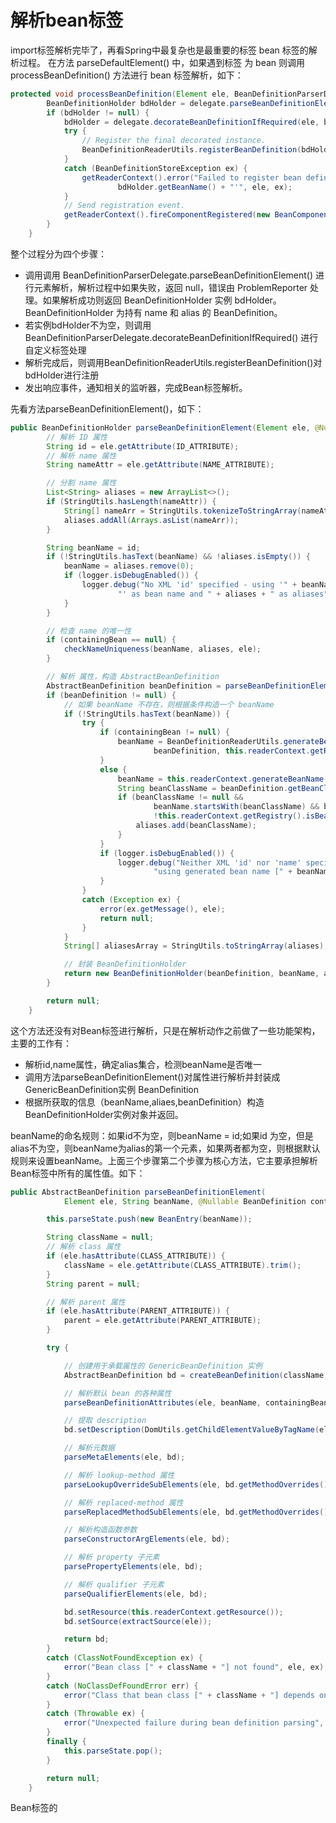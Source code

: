 # 解析bean标签
import标签解析完毕了，再看Spring中最复杂也是最重要的标签 bean 标签的解析过程。 在方法 parseDefaultElement() 中，如果遇到标签 为 bean 则调用 processBeanDefinition() 方法进行 bean 标签解析，如下：
```java
protected void processBeanDefinition(Element ele, BeanDefinitionParserDelegate delegate) {
        BeanDefinitionHolder bdHolder = delegate.parseBeanDefinitionElement(ele);
        if (bdHolder != null) {
            bdHolder = delegate.decorateBeanDefinitionIfRequired(ele, bdHolder);
            try {
                // Register the final decorated instance.
                BeanDefinitionReaderUtils.registerBeanDefinition(bdHolder, getReaderContext().getRegistry());
            }
            catch (BeanDefinitionStoreException ex) {
                getReaderContext().error("Failed to register bean definition with name '" +
                        bdHolder.getBeanName() + "'", ele, ex);
            }
            // Send registration event.
            getReaderContext().fireComponentRegistered(new BeanComponentDefinition(bdHolder));
        }
    }
```
整个过程分为四个步骤：
- 调用调用 BeanDefinitionParserDelegate.parseBeanDefinitionElement() 进行元素解析，解析过程中如果失败，返回 null，错误由 ProblemReporter 处理。如果解析成功则返回 BeanDefinitionHolder 实例 bdHolder。BeanDefinitionHolder 为持有 name 和 alias 的 BeanDefinition。
- 若实例bdHolder不为空，则调用BeanDefinitionParserDelegate.decorateBeanDefinitionIfRequired() 进行自定义标签处理
- 解析完成后，则调用BeanDefinitionReaderUtils.registerBeanDefinition()对bdHolder进行注册
- 发出响应事件，通知相关的监听器，完成Bean标签解析。

先看方法parseBeanDefinitionElement()，如下：
```java
public BeanDefinitionHolder parseBeanDefinitionElement(Element ele, @Nullable BeanDefinition containingBean) {
        // 解析 ID 属性
        String id = ele.getAttribute(ID_ATTRIBUTE);
        // 解析 name 属性
        String nameAttr = ele.getAttribute(NAME_ATTRIBUTE);

        // 分割 name 属性
        List<String> aliases = new ArrayList<>();
        if (StringUtils.hasLength(nameAttr)) {
            String[] nameArr = StringUtils.tokenizeToStringArray(nameAttr, MULTI_VALUE_ATTRIBUTE_DELIMITERS);
            aliases.addAll(Arrays.asList(nameArr));
        }

        String beanName = id;
        if (!StringUtils.hasText(beanName) && !aliases.isEmpty()) {
            beanName = aliases.remove(0);
            if (logger.isDebugEnabled()) {
                logger.debug("No XML 'id' specified - using '" + beanName +
                        "' as bean name and " + aliases + " as aliases");
            }
        }

        // 检查 name 的唯一性
        if (containingBean == null) {
            checkNameUniqueness(beanName, aliases, ele);
        }

        // 解析 属性，构造 AbstractBeanDefinition
        AbstractBeanDefinition beanDefinition = parseBeanDefinitionElement(ele, beanName, containingBean);
        if (beanDefinition != null) {
            // 如果 beanName 不存在，则根据条件构造一个 beanName
            if (!StringUtils.hasText(beanName)) {
                try {
                    if (containingBean != null) {
                        beanName = BeanDefinitionReaderUtils.generateBeanName(
                                beanDefinition, this.readerContext.getRegistry(), true);
                    }
                    else {
                        beanName = this.readerContext.generateBeanName(beanDefinition);
                        String beanClassName = beanDefinition.getBeanClassName();
                        if (beanClassName != null &&
                                beanName.startsWith(beanClassName) && beanName.length() > beanClassName.length() &&
                                !this.readerContext.getRegistry().isBeanNameInUse(beanClassName)) {
                            aliases.add(beanClassName);
                        }
                    }
                    if (logger.isDebugEnabled()) {
                        logger.debug("Neither XML 'id' nor 'name' specified - " +
                                "using generated bean name [" + beanName + "]");
                    }
                }
                catch (Exception ex) {
                    error(ex.getMessage(), ele);
                    return null;
                }
            }
            String[] aliasesArray = StringUtils.toStringArray(aliases);

            // 封装 BeanDefinitionHolder
            return new BeanDefinitionHolder(beanDefinition, beanName, aliasesArray);
        }

        return null;
    }
```
这个方法还没有对Bean标签进行解析，只是在解析动作之前做了一些功能架构，主要的工作有：
- 解析id,name属性，确定alias集合，检测beanName是否唯一
- 调用方法parseBeanDefinitionElement()对属性进行解析并封装成 GenericBeanDefinition实例 BeanDefinition
- 根据所获取的信息（beanName,aliaes,beanDefinition）构造BeanDefinitionHolder实例对象并返回。

beanName的命名规则：如果id不为空，则beanName = id;如果id 为空，但是alias不为空，则beanName为alias的第一个元素，如果两者都为空，则根据默认规则来设置beanName。上面三个步骤第二个步骤为核心方法，它主要承担解析Bean标签中所有的属性值。如下：
```java
public AbstractBeanDefinition parseBeanDefinitionElement(
            Element ele, String beanName, @Nullable BeanDefinition containingBean) {

        this.parseState.push(new BeanEntry(beanName));

        String className = null;
        // 解析 class 属性
        if (ele.hasAttribute(CLASS_ATTRIBUTE)) {
            className = ele.getAttribute(CLASS_ATTRIBUTE).trim();
        }
        String parent = null;

        // 解析 parent 属性
        if (ele.hasAttribute(PARENT_ATTRIBUTE)) {
            parent = ele.getAttribute(PARENT_ATTRIBUTE);
        }

        try {

            // 创建用于承载属性的 GenericBeanDefinition 实例
            AbstractBeanDefinition bd = createBeanDefinition(className, parent);

            // 解析默认 bean 的各种属性
            parseBeanDefinitionAttributes(ele, beanName, containingBean, bd);

            // 提取 description
            bd.setDescription(DomUtils.getChildElementValueByTagName(ele, DESCRIPTION_ELEMENT));

            // 解析元数据
            parseMetaElements(ele, bd);

            // 解析 lookup-method 属性
            parseLookupOverrideSubElements(ele, bd.getMethodOverrides());

            // 解析 replaced-method 属性
            parseReplacedMethodSubElements(ele, bd.getMethodOverrides());

            // 解析构造函数参数
            parseConstructorArgElements(ele, bd);

            // 解析 property 子元素
            parsePropertyElements(ele, bd);

            // 解析 qualifier 子元素
            parseQualifierElements(ele, bd);

            bd.setResource(this.readerContext.getResource());
            bd.setSource(extractSource(ele));

            return bd;
        }
        catch (ClassNotFoundException ex) {
            error("Bean class [" + className + "] not found", ele, ex);
        }
        catch (NoClassDefFoundError err) {
            error("Class that bean class [" + className + "] depends on not found", ele, err);
        }
        catch (Throwable ex) {
            error("Unexpected failure during bean definition parsing", ele, ex);
        }
        finally {
            this.parseState.pop();
        }

        return null;
    }
```
Bean标签的
